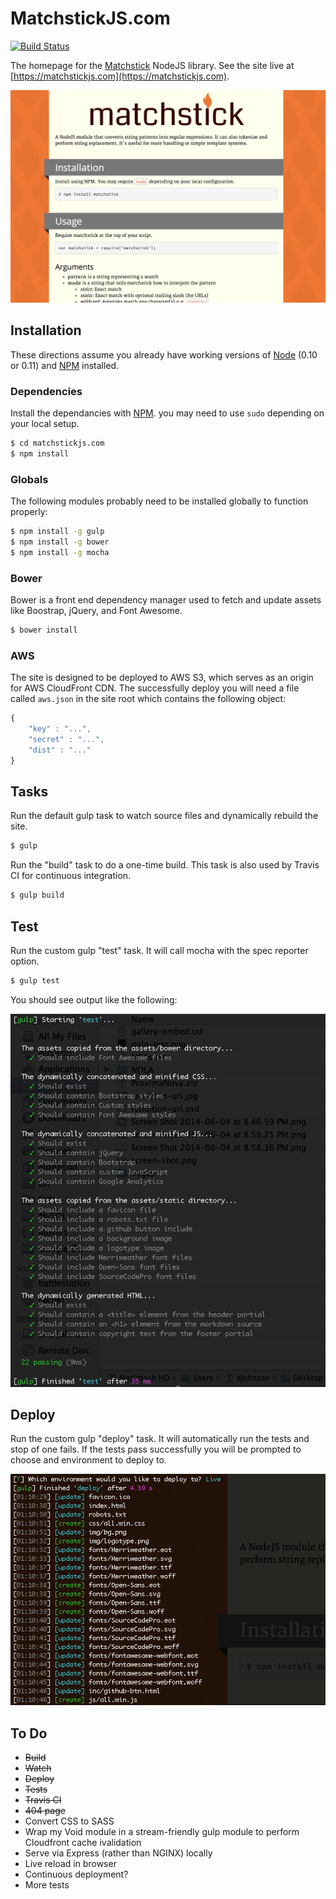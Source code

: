 MatchstickJS.com
================

[![Build Status](https://travis-ci.org/edj-boston/matchstickjs-com.svg?branch=master)](https://travis-ci.org/edj-boston/matchstickjs-com)

The homepage for the [Matchstick](https://www.npmjs.org/package/matchstick) NodeJS library. See the site live at [https://matchstickjs.com](https://matchstickjs.com).

![Screen Shot](/assets/misc/screen-shot.png)


Installation
------------

These directions assume you already have working versions of [Node](http://nodejs.org/) (0.10 or 0.11) and [NPM](https://www.npmjs.org/) installed.


### Dependencies

Install the dependancies with [NPM](https://www.npmjs.org/). you may need to use `sudo` depending on your local setup.

```sh
$ cd matchstickjs.com
$ npm install
```


### Globals

The following modules probably need to be installed globally to function properly:

```sh
$ npm install -g gulp
$ npm install -g bower
$ npm install -g mocha
```


### Bower

Bower is a front end dependency manager used to fetch and update assets like Boostrap, jQuery, and Font Awesome.

```sh
$ bower install
```


### AWS

The site is designed to be deployed to AWS S3, which serves as an origin for AWS CloudFront CDN. The successfully deploy you will need a file called `aws.json` in the site root which contains the following object:

```js
{
	"key" : "...",
	"secret" : "...",
    "dist" : "..."
}
```


Tasks
-----

Run the default gulp task to watch source files and dynamically rebuild the site.

```sh
$ gulp
```

Run the "build" task to do a one-time build. This task is also used by Travis CI for continuous integration.

```sh
$ gulp build
```


Test
----

Run the custom gulp "test" task. It will call mocha with the spec reporter option.

```sh
$ gulp test
```

You should see output like the following:

![Gulp Test](/assets/misc/gulp-test.png)


Deploy
------

Run the custom gulp "deploy" task. It will automatically run the tests and stop of one fails. If the tests pass successfully you will be prompted to choose and environment to deploy to.

![Gulp Deploy](/assets/misc/gulp-deploy.png)


To Do
-----

* ~~Build~~
* ~~Watch~~
* ~~Deploy~~
* ~~Tests~~
* ~~Travis CI~~
* ~~404 page~~
* Convert CSS to SASS
* Wrap my Void module in a stream-friendly gulp module to perform Cloudfront cache ivalidation
* Serve via Express (rather than NGINX) locally
* Live reload in browser
* Continuous deployment?
* More tests